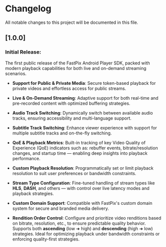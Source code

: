 # Changelog

All notable changes to this project will be documented in this file.

## [1.0.0]

### Initial Release:

The first public release of the FastPix Android Player SDK, packed with modern playback capabilities for both live and on-demand streaming scenarios.

- **Support for Public & Private Media**: Secure token-based playback for private videos and effortless access for public streams.

- **Live & On-Demand Streaming**: Adaptive support for both real-time and pre-recorded content with optimized buffering strategies.

- **Audio Track Switching**: Dynamically switch between available audio tracks, ensuring accessibility and multi-language support.

- **Subtitle Track Switching**: Enhance viewer experience with support for multiple subtitle tracks and on-the-fly switching.

- **QoE & Playback Metrics**: Built-in tracking of key Video Quality of Experience (QoE) indicators such as: rebuffer events, bitrate/resolution changes, and startup time — enabling deep insights into playback performance.

- **Custom Playback Resolution**: Programmatically set or limit playback resolution to suit user preferences or bandwidth constraints.

- **Stream Type Configuration**: Fine-tuned handling of stream types like **HLS**, **DASH**, and others — with control over live latency modes and playback strategies.

- **Custom Domain Support**: Compatible with FastPix's custom domain system for secure and branded media delivery.

- **Rendition Order Control**: Configure and prioritize video renditions based on bitrate, resolution, etc., to ensure predictable quality behavior. Supports both **ascending** (low ➜ high) and **descending** (high ➜ low) strategies. Ideal for optimizing playback under bandwidth constraints or enforcing quality-first strategies.
